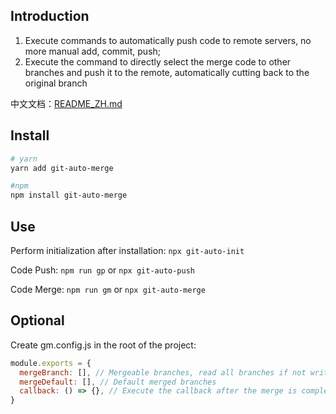## Introduction
1. Execute commands to automatically push code to remote servers, no more manual add, commit, push; 
2. Execute the command to directly select the merge code to other branches and push it to the remote, automatically cutting back to the original branch

中文文档：[README_ZH.md](./README_ZH.md)

## Install
```bash
# yarn
yarn add git-auto-merge

#npm
npm install git-auto-merge
```

## Use
Perform initialization after installation: `npx git-auto-init`

Code Push: `npm run gp` or `npx git-auto-push`

Code Merge: `npm run gm` or `npx git-auto-merge`

## Optional
Create gm.config.js in the root of the project: 
```js
module.exports = {
  mergeBranch: [], // Mergeable branches, read all branches if not written by default
  mergeDefault: [], // Default merged branches
  callback: () => {}, // Execute the callback after the merge is complete
}
```
